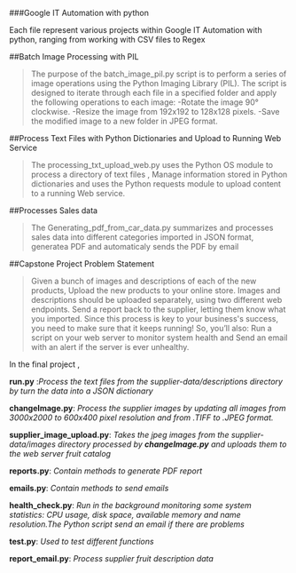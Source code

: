 ###Google IT Automation with python

Each file represent various projects within Google IT Automation with python, ranging from working with CSV files to Regex

##Batch Image Processing with PIL
>The purpose of the batch_image_pil.py script is to perform a series of image operations using the Python Imaging Library (PIL). The script is designed to iterate through each file in a specified folder and apply the following operations to each image:
-Rotate the image 90° clockwise.
-Resize the image from 192x192 to 128x128 pixels.
-Save the modified image to a new folder in JPEG format.


##Process Text Files with Python Dictionaries and Upload to Running Web Service
>The processing_txt_upload_web.py uses the Python OS module to process a directory of text files , Manage information stored in Python dictionaries and uses the Python requests module to upload content to a running Web service.


##Processes Sales data

>The Generating_pdf_from_car_data.py summarizes and processes sales data into different categories imported in JSON format, generatea PDF  and automaticaly sends the PDF by email 


##Capstone Project Problem Statement
>Given a bunch of images and descriptions of each of the new products, Upload the new products to your online store. Images and descriptions should be uploaded separately, using two different web endpoints. Send a report back to the supplier, letting them know what you imported. Since this process is key to your business's success, you need to make sure that it keeps running! So, you’ll also: Run a script on your web server to monitor system health and  Send an email with an alert if the server is ever unhealthy.

In the final project ,
 
 **run.py** :*Process the text files from the supplier-data/descriptions directory by  turn the data into a JSON dictionary*

 **changeImage.py**:      *Process the supplier images by  updating  all images from  3000x2000 to 600x400 pixel resolution and  from .TIFF to .JPEG format.*

 **supplier_image_upload.py**:   *Takes the jpeg images from the supplier-data/images directory processed by **changeImage.py**  and uploads them to the web server fruit catalog*

 **reports.py**:   *Contain methods to generate PDF report*

 **emails.py**:  *Contain methods to send emails*

 **health_check.py**:   *Run in the background monitoring some system statistics: CPU usage, disk space, available memory and name resolution.The Python script send an email if there are problems*

 **test.py**:    *Used to test different functions*

 **report_email.py**:   *Process supplier fruit description data*
